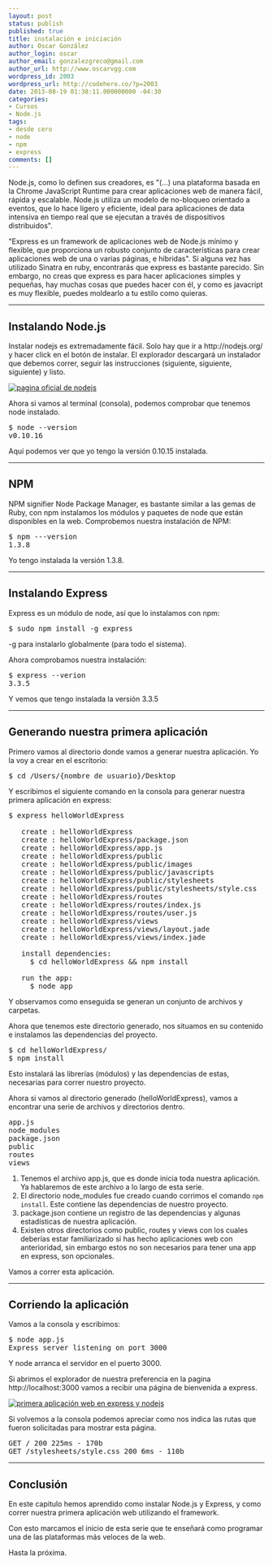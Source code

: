 ```yaml
---
layout: post
status: publish
published: true
title: instalación e iniciación
author: Oscar González
author_login: oscar
author_email: gonzalezgreco@gmail.com
author_url: http://www.oscarvgg.com
wordpress_id: 2003
wordpress_url: http://codehero.co/?p=2003
date: 2013-08-19 01:38:11.000000000 -04:30
categories:
- Cursos
- Node.js
tags:
- desde cero
- node
- npm
- express
comments: []
---
```

<p>Node.js, como lo definen sus creadores, es "(…) una plataforma basada en la Chrome JavaScript Runtime para crear aplicaciones web de manera fácil, rápida y escalable. Node.js utiliza un modelo de no-bloqueo orientado a eventos, que lo hace ligero y eficiente, ideal para aplicaciones de data intensiva en tiempo real que se ejecutan a través de dispositivos distribuidos".</p>

<p>"Express es un framework de aplicaciones web de Node.js mínimo y flexible, que proporciona un robusto conjunto de características para crear aplicaciones web de una o varias páginas, e híbridas". Si alguna vez has utilizado Sinatra en ruby, encontrarás que express es bastante parecido. Sin embargo, no creas que express es para hacer aplicaciones simples y pequeñas, hay muchas cosas que puedes hacer con él, y como es javacript es muy flexible, puedes moldearlo a tu estilo como quieras.</p>

<hr />

<h2>Instalando Node.js</h2>

<p>Instalar nodejs es extremadamente fácil. Solo hay que ir a http://nodejs.org/ y hacer click en el botón de instalar. El explorador descargará un instalador que debemos correr, seguir las instrucciones (siguiente, siguiente, siguiente) y listo.</p>

<p><a href="http://codehero.co/oc-content/uploads/2013/08/pagina-oficial-de-nodejs.png"><img src="http://codehero.co/oc-content/uploads/2013/08/pagina-oficial-de-nodejs.png" alt="pagina oficial de nodejs" class="aligncenter size-full wp-image-2004" /></a></p>

<p>Ahora si vamos al terminal (consola), podemos comprobar que tenemos node instalado.</p>

<pre>$ node --version
v0.10.16
</pre>

<p>Aquí podemos ver que yo tengo la versión 0.10.15 instalada.</p>

<hr />

<h2>NPM</h2>

<p>NPM signifier Node Package Manager, es bastante similar a las gemas de Ruby, con npm instalamos los módulos y paquetes de node que están disponibles en la web. Comprobemos nuestra instalación de NPM:</p>

<pre>$ npm ---version
1.3.8
</pre>

<p>Yo tengo instalada la versión 1.3.8.</p>

<hr />

<h2>Instalando Express</h2>

<p>Express es un módulo de node, así que lo instalamos con npm:</p>

<pre>$ sudo npm install -g express
</pre>

<p>-g para instalarlo globalmente (para todo el sistema).</p>

<p>Ahora comprobamos nuestra instalación:</p>

<pre>$ express --verion
3.3.5
</pre>

<p>Y vemos que tengo instalada la versión 3.3.5</p>

<hr />

<h2>Generando nuestra primera aplicación</h2>

<p>Primero vamos al directorio donde vamos a generar nuestra aplicación. Yo la voy a crear en el escritorio:</p>

<pre>$ cd /Users/{nombre de usuario}/Desktop
</pre>

<p>Y escribimos el siguiente comando en la consola para generar nuestra primera aplicación en express:</p>

<pre>$ express helloWorldExpress

   create : helloWorldExpress
   create : helloWorldExpress/package.json
   create : helloWorldExpress/app.js
   create : helloWorldExpress/public
   create : helloWorldExpress/public/images
   create : helloWorldExpress/public/javascripts
   create : helloWorldExpress/public/stylesheets
   create : helloWorldExpress/public/stylesheets/style.css
   create : helloWorldExpress/routes
   create : helloWorldExpress/routes/index.js
   create : helloWorldExpress/routes/user.js
   create : helloWorldExpress/views
   create : helloWorldExpress/views/layout.jade
   create : helloWorldExpress/views/index.jade

   install dependencies:
     $ cd helloWorldExpress && npm install

   run the app:
     $ node app
</pre>

<p>Y observamos como enseguida se generan un conjunto de archivos y carpetas.</p>

<p>Ahora que tenemos este directorio generado, nos situamos en su contenido e instalamos las dependencias del proyecto.</p>

<pre>$ cd helloWorldExpress/
$ npm install
</pre>

<p>Esto instalará las librerías (módulos) y las dependencias de estas, necesarias para correr nuestro proyecto.</p>

<p>Ahora si vamos al directorio generado (helloWorldExpress), vamos a encontrar una serie de archivos y directorios dentro.</p>

<pre>app.js
node_modules
package.json
public
routes
views
</pre>

<ol>
<li>Tenemos el archivo app.js, que es donde inicia toda nuestra aplicación. Ya hablaremos de este archivo a lo largo de esta serie.</li>
<li>El directorio node_modules fue creado cuando corrimos el comando <code>npm install</code>. Este contiene las dependencias de nuestro proyecto.</li>
<li>package.json contiene un registro de las dependencias y algunas estadísticas de nuestra aplicación.</li>
<li>Existen otros directorios como public, routes y views con los cuales deberías estar familiarizado si has hecho aplicaciones web con anterioridad, sin embargo estos no son necesarios para tener una app en express, son opcionales.</li>
</ol>

<p>Vamos a correr esta aplicación.</p>

<hr />

<h2>Corriendo la aplicación</h2>

<p>Vamos a la consola y escribimos:</p>

<pre>$ node app.js
Express server listening on port 3000
</pre>

<p>Y node arranca el servidor en el puerto 3000.</p>

<p>Si abrimos el explorador de nuestra preferencia en la pagina http://localhost:3000 vamos a recibir una página de bienvenida a express.</p>

<p><a href="http://codehero.co/oc-content/uploads/2013/08/primera-aplicación-web-en-express-y-nodejs.png"><img src="http://codehero.co/oc-content/uploads/2013/08/primera-aplicación-web-en-express-y-nodejs.png" alt="primera aplicación web en express y nodejs" class="aligncenter size-full wp-image-2005" /></a></p>

<p>Si volvemos a la consola podemos apreciar como nos indica las rutas que fueron solicitadas para mostrar esta página.</p>

<pre>GET / 200 225ms - 170b
GET /stylesheets/style.css 200 6ms - 110b
</pre>

<hr />

<h2>Conclusión</h2>

<p>En este capitulo hemos aprendido como instalar Node.js y Express, y como correr nuestra primera aplicación web utilizando el framework.</p>

<p>Con esto marcamos el inicio de esta serie que te enseñará como programar una de las plataformas más veloces de la web.</p>

<p>Hasta la próxima.</p>

